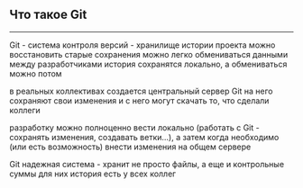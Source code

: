 ## Что такое Git
-------------

Git - система контроля версий - хранилище истории проекта
  можно восстановить старые сохранения
  можно легко обмениваться данными между разработчиками
  история сохранятся локально, а обмениваться можно потом

  в реальных коллективах создается центральный сервер Git
    на него сохраняют свои изменения и с него могут скачать
    то, что сделали коллеги

  разработку можно полноценно вести локально (работать с
    Git - сохранять изменения, создавать ветки...), а затем
    когда необходимо (или есть возможность) внести изменения
    на общем сервере

  Git надежная система - хранит не просто файлы, а еще и
    контрольные суммы для них
    история есть у всех коллег
